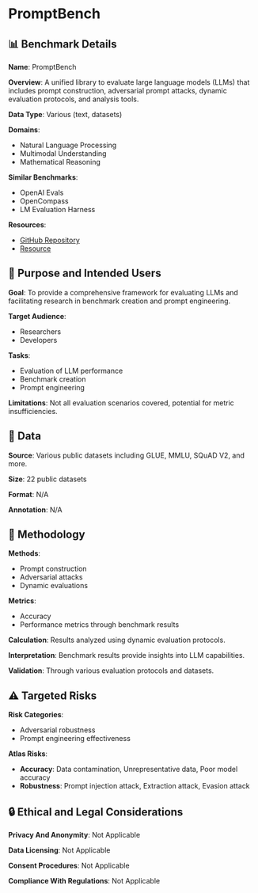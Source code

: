 # PromptBench

## 📊 Benchmark Details

**Name**: PromptBench

**Overview**: A unified library to evaluate large language models (LLMs) that includes prompt construction, adversarial prompt attacks, dynamic evaluation protocols, and analysis tools.

**Data Type**: Various (text, datasets)

**Domains**:
- Natural Language Processing
- Multimodal Understanding
- Mathematical Reasoning

**Similar Benchmarks**:
- OpenAI Evals
- OpenCompass
- LM Evaluation Harness

**Resources**:
- [GitHub Repository](https://github.com/microsoft/promptbench)
- [Resource](https://promptbench.readthedocs.io/en/latest/)

## 🎯 Purpose and Intended Users

**Goal**: To provide a comprehensive framework for evaluating LLMs and facilitating research in benchmark creation and prompt engineering.

**Target Audience**:
- Researchers
- Developers

**Tasks**:
- Evaluation of LLM performance
- Benchmark creation
- Prompt engineering

**Limitations**: Not all evaluation scenarios covered, potential for metric insufficiencies.

## 💾 Data

**Source**: Various public datasets including GLUE, MMLU, SQuAD V2, and more.

**Size**: 22 public datasets

**Format**: N/A

**Annotation**: N/A

## 🔬 Methodology

**Methods**:
- Prompt construction
- Adversarial attacks
- Dynamic evaluations

**Metrics**:
- Accuracy
- Performance metrics through benchmark results

**Calculation**: Results analyzed using dynamic evaluation protocols.

**Interpretation**: Benchmark results provide insights into LLM capabilities.

**Validation**: Through various evaluation protocols and datasets.

## ⚠️ Targeted Risks

**Risk Categories**:
- Adversarial robustness
- Prompt engineering effectiveness

**Atlas Risks**:
- **Accuracy**: Data contamination, Unrepresentative data, Poor model accuracy
- **Robustness**: Prompt injection attack, Extraction attack, Evasion attack

## 🔒 Ethical and Legal Considerations

**Privacy And Anonymity**: Not Applicable

**Data Licensing**: Not Applicable

**Consent Procedures**: Not Applicable

**Compliance With Regulations**: Not Applicable
